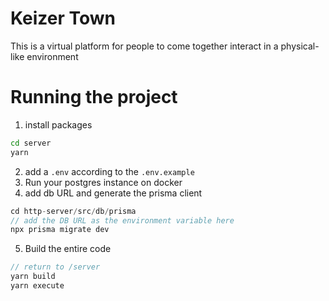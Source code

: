 # Keizer Town
This is a virtual platform for people to come together interact in a physical-like environment

# Running the project
1. install packages
```bash
cd server
yarn
```

2. add a `.env` according to the `.env.example`
3. Run your postgres instance on docker
4. add db URL and generate the prisma client
```js
cd http-server/src/db/prisma
// add the DB URL as the environment variable here
npx prisma migrate dev
```
5. Build the entire code
```js
// return to /server
yarn build
yarn execute
```

